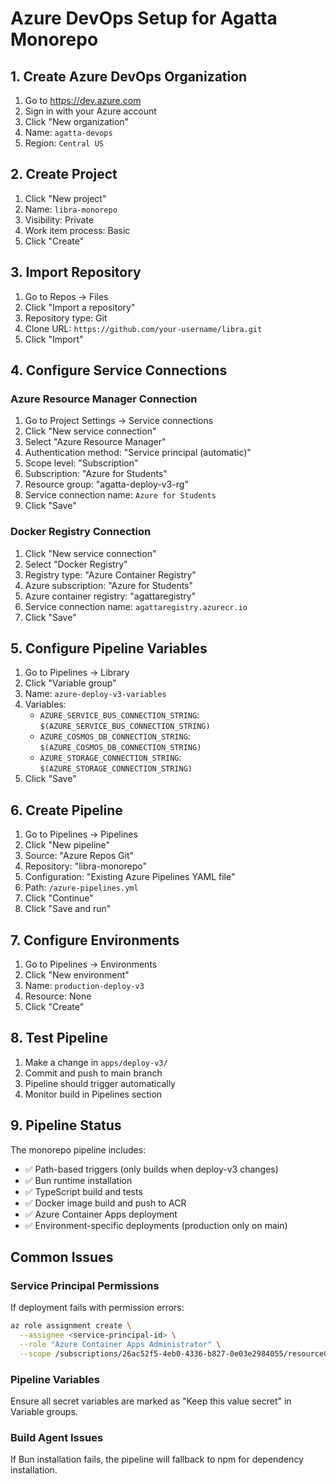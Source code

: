 # Azure DevOps Setup for Agatta Monorepo

## 1. Create Azure DevOps Organization

1. Go to https://dev.azure.com
2. Sign in with your Azure account
3. Click "New organization"
4. Name: `agatta-devops`
5. Region: `Central US`

## 2. Create Project

1. Click "New project"
2. Name: `libra-monorepo`
3. Visibility: Private
4. Work item process: Basic
5. Click "Create"

## 3. Import Repository

1. Go to Repos → Files
2. Click "Import a repository"
3. Repository type: Git
4. Clone URL: `https://github.com/your-username/libra.git`
5. Click "Import"

## 4. Configure Service Connections

### Azure Resource Manager Connection

1. Go to Project Settings → Service connections
2. Click "New service connection"
3. Select "Azure Resource Manager"
4. Authentication method: "Service principal (automatic)"
5. Scope level: "Subscription"
6. Subscription: "Azure for Students"
7. Resource group: "agatta-deploy-v3-rg"
8. Service connection name: `Azure for Students`
9. Click "Save"

### Docker Registry Connection

1. Click "New service connection"
2. Select "Docker Registry"
3. Registry type: "Azure Container Registry"
4. Azure subscription: "Azure for Students"
5. Azure container registry: "agattaregistry"
6. Service connection name: `agattaregistry.azurecr.io`
7. Click "Save"

## 5. Configure Pipeline Variables

1. Go to Pipelines → Library
2. Click "Variable group"
3. Name: `azure-deploy-v3-variables`
4. Variables:
   - `AZURE_SERVICE_BUS_CONNECTION_STRING`: `$(AZURE_SERVICE_BUS_CONNECTION_STRING)`
   - `AZURE_COSMOS_DB_CONNECTION_STRING`: `$(AZURE_COSMOS_DB_CONNECTION_STRING)`
   - `AZURE_STORAGE_CONNECTION_STRING`: `$(AZURE_STORAGE_CONNECTION_STRING)`
5. Click "Save"

## 6. Create Pipeline

1. Go to Pipelines → Pipelines
2. Click "New pipeline"
3. Source: "Azure Repos Git"
4. Repository: "libra-monorepo"
5. Configuration: "Existing Azure Pipelines YAML file"
6. Path: `/azure-pipelines.yml`
7. Click "Continue"
8. Click "Save and run"

## 7. Configure Environments

1. Go to Pipelines → Environments
2. Click "New environment"
3. Name: `production-deploy-v3`
4. Resource: None
5. Click "Create"

## 8. Test Pipeline

1. Make a change in `apps/deploy-v3/`
2. Commit and push to main branch
3. Pipeline should trigger automatically
4. Monitor build in Pipelines section

## 9. Pipeline Status

The monorepo pipeline includes:

- ✅ Path-based triggers (only builds when deploy-v3 changes)
- ✅ Bun runtime installation
- ✅ TypeScript build and tests
- ✅ Docker image build and push to ACR
- ✅ Azure Container Apps deployment
- ✅ Environment-specific deployments (production only on main)

## Common Issues

### Service Principal Permissions
If deployment fails with permission errors:

```bash
az role assignment create \
  --assignee <service-principal-id> \
  --role "Azure Container Apps Administrator" \
  --scope /subscriptions/26ac52f5-4eb0-4336-b827-0e03e2984055/resourceGroups/agatta-deploy-v3-rg
```

### Pipeline Variables
Ensure all secret variables are marked as "Keep this value secret" in Variable groups.

### Build Agent Issues
If Bun installation fails, the pipeline will fallback to npm for dependency installation.